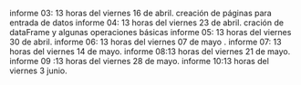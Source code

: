 

informe 03: 13 horas del viernes 16 de abril.  creación de páginas para entrada de datos
informe 04: 13 horas del viernes 23 de abril.  cración de dataFrame y algunas operaciones básicas
informe 05: 13 horas del viernes 30 de abril.
informe 06: 13 horas del viernes 07 de mayo .
informe 07: 13 horas del viernes 14 de mayo.
informe 08:13 horas del viernes  21 de mayo.
informe 09 :13 horas del viernes  28 de mayo.
informe 10:13 horas del viernes 3 junio.
